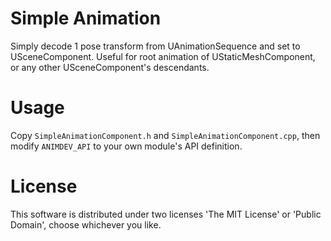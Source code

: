 # Simple Animation
Simply decode 1 pose transform from UAnimationSequence and set to USceneComponent.
Useful for root animation of UStaticMeshComponent, or any other USceneComponent's descendants.

# Usage
Copy `SimpleAnimationComponent.h` and `SimpleAnimationComponent.cpp`, then modify `ANIMDEV_API` to your own module's API definition.

# License
This software is distributed under two licenses 'The MIT License' or 'Public Domain', choose whichever you like.

